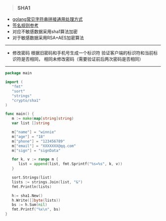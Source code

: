 > ### SHA1

- [golang常见字符串拼接通用处理方式](https://blog.csdn.net/chenghaibing2008/article/details/79701773)
- [签名规则参考](https://pay.weixin.qq.com/wiki/doc/api/jsapi.php?chapter=4_3)
- 对应不敏感数据采用sha1算法加密
- 对于敏感数据采用RSA+AES加密算法

------

- 修改密码
  根据旧密码和手机号生成一个标识符
  验证客户端的标识符和当前标识符是否相同， 相同未修改密码（需要验证前后两次密码是否相同）

------

```go
package main

import (
   "fmt"
   "sort"
   "strings"
   "crypto/sha1"
)

func main() {
   m := make(map[string]string)
   var list []string

   m["name"] = "winnie"
   m["age"] = "18"
   m["phone"] = "123456789"
   m["email"] = "XXXXXXX@qq.com"
   m["sign"] = "signData"

   for k, v := range m {
      list = append(list, fmt.Sprintf("%s=%s", k, v))
   }

   sort.Strings(list)
   lists := strings.Join(list, "&")
   fmt.Println(lists)

   h:= sha1.New()
   h.Write([]byte(lists))
   bs := h.Sum(nil)
   fmt.Printf("%x\n", bs)
}
```